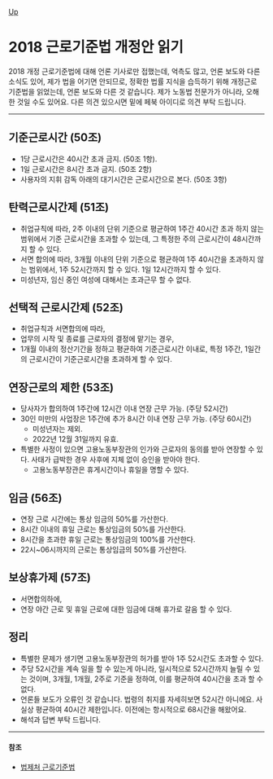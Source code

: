 [Up](./index.md)

# 2018 근로기준법 개정안 읽기

2018 개정 근로기준법에 대해 언론 기사로만 접했는데, 억측도 많고, 언론 보도와 다른 소식도 있어, 제가 법을 어기면 안되므로, 정확한 법률 지식을 습득하기 위해 개정근로 기준법을 읽었는데, 언론 보도와 다른 것 같습니다. 제가 노동법 전문가가 아니라, 오해한 것일 수도 있어요. 다른 의견 있으시면 밑에 페북 아이디로 의견 부탁 드립니다.

---

## 기준근로시간 (50조)

- 1당 근로시간은 40시간 초과 금지. (50조 1항).
- 1일 근로시간은 8시간 초과 금지. (50조 2항)
- 사용자의 지휘 감독 아래의 대기시간은 근로시간으로 본다. (50조 3항)

## 탄력근로시간제 (51조)

- 취업규칙에 따라, 2주 이내의 단위 기준으로 평균하여 1주간 40시간 초과 하지 않는 범위에서 기준 근로시간을 초과할 수 있는데, 그 특정한 주의 근로시간이 48시간까지 할 수 있다.
- 서면 합의에 따라, 3개월 이내의 단위 기준으로 평균하여 1주 40시간을 초과하지 않는 범위에서, 1주 52시간까지 할 수 있다. 1일 12시간까지 할 수 있다.
- 미성년자, 임신 중인 여성에 대해서는 초과근무 할 수 없다.

## 선택적 근로시간제 (52조)

- 취업규칙과 서면합의에 따라,
- 업무의 시작 및 종료를 근로자의 결정에 맡기는 경우,
- 1개월 이내의 정산기간을 정하고 평균하여 기준근로시간 이내로, 특정 1주간, 1일간의 근로시간이 기준근로시간을 초과하게 할 수 있다.

## 연장근로의 제한 (53조)

- 당사자가 합의하여 1주간에 12시간 이내 연장 근무 가능. (주당 52시간)
- 30인 미만의 사업장은 1주간에 추가 8시간 이내 연장 근무 가능. (주당 60시간)
  - 미성년자는 제외.
  - 2022년 12월 31일까지 유효.
- 특별한 사정이 있으면 고용노동부장관의 인가와 근로자의 동의를 받아 연장할 수 있다. 사태가 급박한 경우 사후에 지체 없이 승인을 받아야 한다.
  - 고용노동부장관은 휴게시간이나 휴일을 명할 수 있다.

## 임금 (56조)

- 연장 근로 시간에는 통상 임금의 50%를 가산한다.
- 8시간 이내의 휴일 근로는 통상임금의 50%를 가산한다.
- 8시간을 초과한 휴일 근로는 통상임금의 100%를 가산한다.
- 22시~06시까지의 근로는 통상임금의 50%를 가산한다.

## 보상휴가제 (57조)

- 서면합의하에,
- 연장 야간 근로 및 휴일 근로에 대한 임금에 대해 휴가로 갈음 할 수 있다.

## 정리

- 특별한 문제가 생기면 고용노동부장관의 허가를 받아 1주 52시간도 초과할 수 있다.
- 주당 52시간을 계속 일을 할 수 있는게 아니라, 일시적으로 52시간까지 늘릴 수 있는 것이며, 3개월, 1개월, 2주로 기준을 정하여, 이를 평균하여 40시간을 초과 할 수 없다.
- 언론들 보도가 오류인 것 같습니다. 법령의 취지를 자세히보면 52시간 아니에요. 사실상 평균하여 40시간 제한입니다. 이전에는 항시적으로 68시간을 해왔어요.
- 해석과 답변 부탁 드립니다.

---

#### 참조

- [법제처 근로기준법](http://www.law.go.kr/%EB%B2%95%EB%A0%B9/%EA%B7%BC%EB%A1%9C%EA%B8%B0%EC%A4%80%EB%B2%95)

